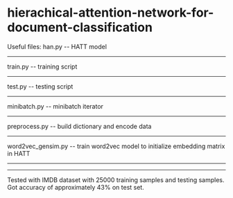 # hierachical-attention-network-for-document-classification
Useful files:
    han.py -- HATT model
    <hr>
    train.py -- training script
    <hr>
    test.py -- testing script
    <hr>
    minibatch.py -- minibatch iterator
    <hr>
    preprocess.py -- build dictionary and encode data
    <hr>
    word2vec_gensim.py -- train word2vec model to initialize embedding matrix in HATT
    <hr>
    <hr>
    
Tested with IMDB dataset with 25000 training samples and testing samples. Got accuracy of approximately 43% on test set.

